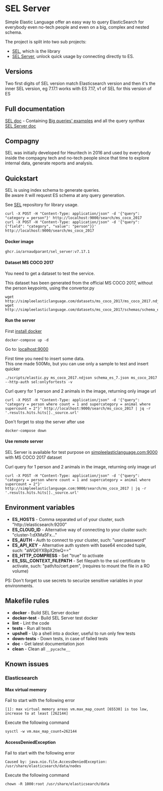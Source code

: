 # SEL Server
Simple Elastic Language offer an easy way to query ElasticSearch for everybody even no-tech people and even on a big, complex and nested schema.  
  
The project is split into two sub projects:  
- [SEL](https://github.com/ArnaudParant/sel), which is the library  
- [SEL Server](https://github.com/ArnaudParant/sel_server), unlock quick usage by connecting directly to ES.  


## Versions
Two first digits of SEL version match Elasticsearch version and then it's the inner SEL version, eg 7.17.1 works with ES 7.17, v1 of SEL for this version of ES


## Full documentation
[SEL doc](https://arnaudparant.github.io/sel) - Containing [Big queries' examples](https://arnaudparant.github.io/sel/query_guide.html#big-examples) and all the query synthax  
[SEL Server doc](https://arnaudparant.github.io/sel_server/)  


## Compagny
SEL was initially developed for Heuritech in 2016 and used by everybody inside the compagny tech and no-tech people since that time to explore internal data, generate reports and analysis.


## Quickstart
SEL is using index schema to generate queries.  
Be aware it will request ES schema at any query generation.  
  
See [SEL](https://github.com/ArnaudParant/sel) repository for library usage.  
  
```
curl -X POST -H "Content-Type: application/json" -d '{"query": "category = person"}' http://localhost:9000/search/ms_coco_2017
curl -X POST -H "Content-Type: application/json" -d '{"query": {"field": "category", "value": "person"}}' http://localhost:9000/search/ms_coco_2017
```


#### Docker image
```
ghcr.io/arnaudparant/sel_server:v7.17.1
```

#### Dataset MS COCO 2017
You need to get a dataset to test the service.

This dataset has been generated from the official MS COCO 2017, without the person keypoints, using the convertor.py
```
wget http://simpleelasticlanguage.com/datasets/ms_coco_2017/ms_coco_2017.ndjson
wget http://simpleelasticlanguage.com/datasets/ms_coco_2017/schemas/schema_es_7.json
```

#### Run the server
First [install docker](https://docs.docker.com/get-docker/)  
  
```
docker-compose up -d
```
Go to: [localhost:9000](http://localhost:9000)  
  
First time you need to insert some data.  
This one made 500Mo, but you can use only a sample to test and insert quicker
```
./scripts/elastic.py ms_coco_2017.ndjson schema_es_7.json ms_coco_2017 --http-auth sel:onlyfortests -v
```

Curl query for 1 person and 2 animals in the image, returning only image url
```
curl -X POST -H "Content-Type: application/json" -d '{"query": "category = person where count = 1 and supercategory = animal where supercount = 2"}' http://localhost:9000/search/ms_coco_2017 | jq -r '.results.hits.hits[]._source.url'
```
  
Don't forget to stop the server after use  
```
docker-compose down
```

#### Use remote server
SEL Server is available for test purpose on [simpleelasticlanguage.com:9000](http://simpleelasticlanguage.com:9000) with MS COCO 2017 dataset  
  
Curl query for 1 person and 2 animals in the image, returning only image url
```
curl -X POST -H "Content-Type: application/json" -d '{"query": "category = person where count = 1 and supercategory = animal where supercount = 2"}' http://simpleelasticlanguage.com:9000/search/ms_coco_2017 | jq -r '.results.hits.hits[]._source.url'
```


## Environment variables

 - **ES_HOSTS** - Comma separated url of your cluster, such "http://elasticsearch:9200"
 - **ES_CLOUD_ID** - Alternative way of connecting to your cluster such: "cluster-1:dXMa5Fx..."
 - **ES_AUTH** - Auth to connect to your cluster, such: "user:password"
 - **ES_API_KEY** - Alternative auth system with base64 encoded tuple, such: "aWQ6YXBpX2tleQ=="
 - **ES_HTTP_COMPRESS** - Set "true" to activate
 - **ES_SSL_CONTEXT_FILEPATH** - Set filepath to the ssl certificate to activate, such: "path/to/cert.pem", (requires to mount the file in a RO volume)
  
PS: Don't forget to use secrets to securize sensitive variables in your environments.


## Makefile rules  
  
 - **docker** - Build SEL Server docker
 - **docker-test** - Build SEL Server test docker
 - **lint** - Lint the code
 - **tests** - Run all tests
 - **upshell** - Up a shell into a docker, useful to run only few tests
 - **down-tests** - Down tests, in case of failed tests
 - **doc** - Get latest documentation json
 - **clean** - Clean all `__pycache__`


## Known issues

### Elasticsearch

#### Max virtual memory

Fail to start with the following error
```
[1]: max virtual memory areas vm.max_map_count [65530] is too low, increase to at least [262144]
```

Execute the following command
```
sysctl -w vm.max_map_count=262144
```

#### AccessDeniedException

Fail to start with the following error
```
Caused by: java.nio.file.AccessDeniedException: /usr/share/elasticsearch/data/nodes
```

Execute the following command
```
chown -R 1000:root /usr/share/elasticsearch/data
```